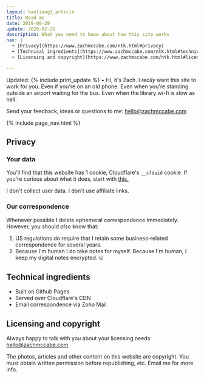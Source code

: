 ```yaml
---
layout: kaoliang3_article
title: Read me
date: 2019-08-29
update: 2020-02-26
description: What you need to know about how this site works
nav: |
  + [Privacy](https://www.zachmccabe.com/ntk.html#privacy)
  + [Technical ingredients](https://www.zachmccabe.com/ntk.html#technical-ingredients)
  + [Licensing and copyright](https://www.zachmccabe.com/ntk.html#licensing-and-copyright)

---
```


Updated: {% include print_update %} • Hi, it's Zach. I *really* want this site to work for you. Even if you're on an old phone. Even when you're standing outside an airport waiting for the bus. Even when the library wi-fi is slow as hell.

Send your feedback, ideas or questions to me: [hello@zachmccabe.com](mailto:hello@zachmccabe.com)



{% include page_nav.html %}




## Privacy


### Your data

You'll find that this website has 1 cookie, Cloudflare's `__cfduid` cookie. If you're curious about what it does, start with [this.](https://support.cloudflare.com/hc/en-us/articles/200170156-What-does-the-Cloudflare-cfduid-cookie-do-)

I don't collect user data. I don't use affiliate links.


### Our correspondence

Whenever possible I delete ephemeral correspondence immediately. However, you should *also* know that:

1. US regulations do require that I retain some business-related correspondence for several years.
2. Because I'm human I do take notes for myself. Because I'm human, I keep my digital notes encrypted. 🤐



## Technical ingredients

+ Built on Github Pages
+ Served over Cloudflare's CDN
+ Email correspondence via Zoho Mail



## Licensing and copyright

Always happy to talk with you about your licensing needs: [hello@zachmccabe.com](mailto:hello@zachmccabe.com)

The photos, articles and other content on this website are copyright. You must obtain written permission before republishing, etc. Email me for more info.
